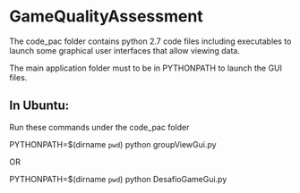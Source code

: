 GameQualityAssessment 
=====================

The code_pac folder contains python 2.7 code files including executables to launch some graphical user interfaces that allow viewing data.

The main application folder must to be in PYTHONPATH to launch the GUI files.

In Ubuntu:
---------
Run these commands under the code_pac folder

PYTHONPATH=$(dirname `pwd`) python groupViewGui.py

OR

PYTHONPATH=$(dirname `pwd`) python DesafioGameGui.py
